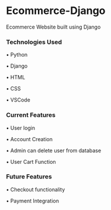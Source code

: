 # Ecommerce-Django
Ecommerce Website built using Django

### Technologies Used
  •	Python
  
  •	Django
  
  •	HTML
  
  •	CSS
  
  •	VSCode

### Current Features
•	User login

•	Account Creation

•	Admin can delete user from database

•	User Cart Function

### Future Features
•	Checkout functionality

•	Payment Integration

